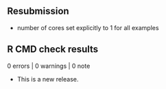 ## Resubmission

* number of cores set explicitly to 1 for all examples


## R CMD check results

0 errors | 0 warnings | 0 note

* This is a new release.

